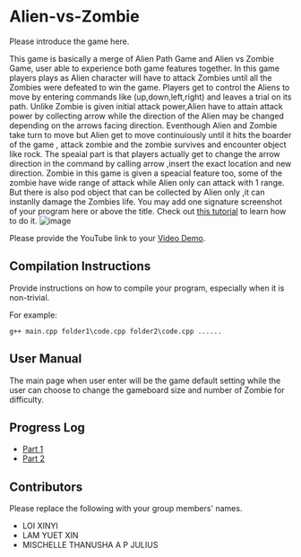 # Alien-vs-Zombie

Please introduce the game here.

  This game is basically a merge of Alien Path Game and Alien vs Zombie Game, user able to experience both game features together. In this game players plays as Alien character will have to attack Zombies until all the Zombies were defeated to win the game. Players get to control the Aliens to move by entering commands like (up,down,left,right) and leaves a trial on its path. Unlike Zombie is given initial attack power,Alien have to attain attack power by collecting arrow while the direction of the Alien may be changed depending on the arrows facing direction. Eventhough Alien and Zombie take turn to move but Alien get to move continuiously until it hits the boarder of the game , attack zombie and the zombie survives and encounter object like rock. The speaial part is that players actually get to change the arrow direction in the command by calling arrow  ,insert the exact location and new direction. Zombie in this game is given a speacial feature too, some of the zombie have wide range of attack while Alien only can attack with 1 range. But there is also pod object that can be collected by Alien only ,it can instanlly damage the Zombies life.
You may add one signature screenshot of your program here or above the title. Check out [this tutorial](https://www.digitalocean.com/community/tutorials/markdown-markdown-images) to learn how to do it.
![image]()

Please provide the YouTube link to your [Video Demo](https://youtube.com).

## Compilation Instructions

Provide instructions on how to compile your program, especially when it is non-trivial.

For example:

```
g++ main.cpp folder1\code.cpp folder2\code.cpp ......
```

## User Manual
The main page when user enter will be the game default setting while the user can choose to change the gameboard size and number of Zombie for difficulty.

## Progress Log

- [Part 1](PART1.md)
- [Part 2](PART2.md)

## Contributors

Please replace the following with your group members' names. 

- LOI XINYI 
- LAM YUET XIN
- MISCHELLE THANUSHA A P JULIUS
